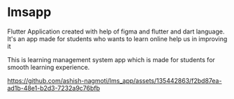 # lmsapp

Flutter Application created with help of figma and flutter and dart language.
It's an app made for students who wants to learn online
help us in improving it




This is learning management system app which is made
for students for smooth learning experience.




https://github.com/ashish-nagmoti/lms_app/assets/135442863/f2bd87ea-ad1b-48e1-b2d3-7232a9c76bfb

